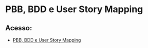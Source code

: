 # PBB, BDD e User Story Mapping

## Acesso:
- [PBB, BDD e User Story Mapping](https://miro.com/app/board/uXjVP9winsI=/)
